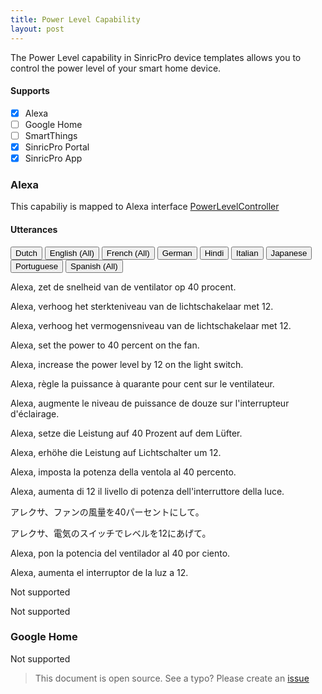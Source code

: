 ```yaml
---
title: Power Level Capability
layout: post
---
```


The Power Level capability in SinricPro device templates allows you to  control the power level of your smart home device.

#### Supports
 - [x]  Alexa
 - [ ]  Google Home
 - [ ]  SmartThings
 - [x]  SinricPro Portal
 - [x]  SinricPro App
 
### Alexa 

This capabiliy is mapped to Alexa interface [PowerLevelController](https://developer.amazon.com/en-US/docs/alexa/device-apis/alexa-powerlevelcontroller.html)

#### Utterances

<!-- Alexa Language Tabs -->
<div class="tab">
  <button class="tablinks active" onclick="openLanguage(event, 'alexa-nl-NL')">Dutch</button>
  <button class="tablinks" onclick="openLanguage(event, 'alexa-en-US')">English (All)</button>
  <button class="tablinks" onclick="openLanguage(event, 'alexa-fr-FR')">French (All)</button>
  <button class="tablinks" onclick="openLanguage(event, 'alexa-de-DE')">German</button>  
  <button class="tablinks" onclick="openLanguage(event, 'alexa-hi-IN')">Hindi</button>
  <button class="tablinks" onclick="openLanguage(event, 'alexa-it-IT')">Italian</button>  
  <button class="tablinks" onclick="openLanguage(event, 'alexa-ja-JP')">Japanese</button>
  <button class="tablinks" onclick="openLanguage(event, 'alexa-pt-BR')">Portuguese</button>
  <button class="tablinks" onclick="openLanguage(event, 'alexa-es-ES')">Spanish (All)</button>
</div>

<div id="alexa-nl-NL" class="tabcontent" style="display: block;"> 
    <p>Alexa, zet de snelheid van de ventilator op 40 procent.</p>
    <p>Alexa, verhoog het sterkteniveau van de lichtschakelaar met 12.</p>
    <p>Alexa, verhoog het vermogensniveau van de lichtschakelaar met 12.</p>
</div>

<div id="alexa-en-US" class="tabcontent"> 
    <p>Alexa, set the power to 40 percent on the fan.</p>
    <p>Alexa, increase the power level by 12 on the light switch.</p>
</div>

<div id="alexa-fr-FR" class="tabcontent"> 
    <p>Alexa, règle la puissance à quarante pour cent sur le ventilateur.</p>
    <p>Alexa, augmente le niveau de puissance de douze sur l'interrupteur d'éclairage.</p>
</div>

<div id="alexa-de-DE" class="tabcontent"> 
    <p>Alexa, setze die Leistung auf 40 Prozent auf dem Lüfter.</p>
    <p>Alexa, erhöhe die Leistung auf Lichtschalter um 12.</p>
</div>

<div id="alexa-it-IT" class="tabcontent"> 
    <p>Alexa, imposta la potenza della ventola al 40 percento.</p>
    <p>Alexa, aumenta di 12 il livello di potenza dell'interruttore della luce.</p>
</div>

<div id="alexa-ja-JP" class="tabcontent"> 
    <p>アレクサ、ファンの風量を40パーセントにして。</p>
    <p>アレクサ、電気のスイッチでレベルを12にあげて。</p>
</div>


<div id="alexa-es-ES" class="tabcontent"> 
    <p>Alexa, pon la potencia del ventilador al 40 por ciento.</p>
    <p>Alexa, aumenta el interruptor de la luz a 12.</p>
</div>

<div id="alexa-hi-IN" class="tabcontent"> 
    <p>Not supported</p>
</div>


<div id="alexa-pt-BR" class="tabcontent"> 
    <p>Not supported</p>
</div>



### Google Home
 
Not supported

> This document is open source. See a typo? Please create an [issue](https://github.com/sinricpro/help-docs)